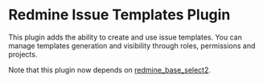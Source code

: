 Redmine Issue Templates Plugin
======================

This plugin adds the ability to create and use issue templates.
You can manage templates generation and visibility through roles, permissions and projects.

Note that this plugin now depends on [redmine_base_select2](https://github.com/jbbarth/redmine_base_select2).
